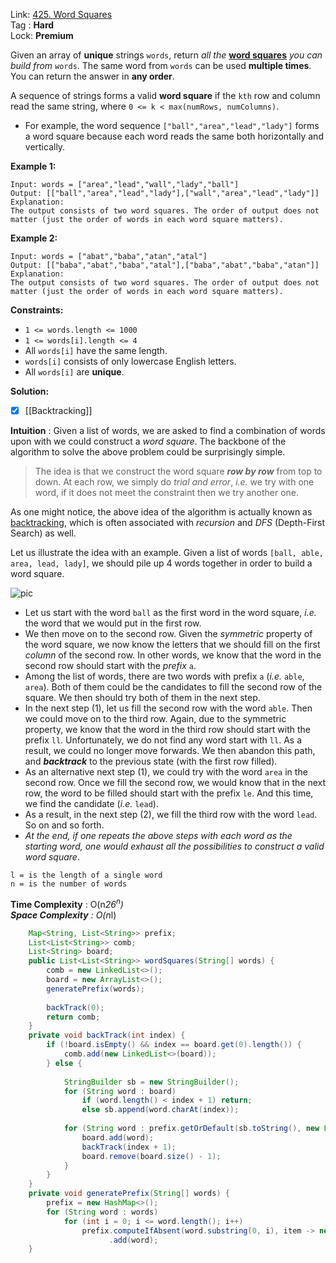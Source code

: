 Link: [425. Word Squares](https://leetcode.com/problems/word-squares/) <br>
Tag : **Hard**<br>
Lock: **Premium**

Given an array of **unique** strings `words`, return _all the_ **[word squares](https://en.wikipedia.org/wiki/Word_square)** _you can build from_ `words`. The same word from `words` can be used **multiple times**. You can return the answer in **any order**.

A sequence of strings forms a valid **word square** if the `kth` row and column read the same string, where `0 <= k < max(numRows, numColumns)`.

-   For example, the word sequence `["ball","area","lead","lady"]` forms a word square because each word reads the same both horizontally and vertically.

**Example 1:**
```
Input: words = ["area","lead","wall","lady","ball"]
Output: [["ball","area","lead","lady"],["wall","area","lead","lady"]]
Explanation:
The output consists of two word squares. The order of output does not matter (just the order of words in each word square matters).
```

**Example 2:**
```
Input: words = ["abat","baba","atan","atal"]
Output: [["baba","abat","baba","atal"],["baba","abat","baba","atan"]]
Explanation:
The output consists of two word squares. The order of output does not matter (just the order of words in each word square matters).
```

**Constraints:**
-   `1 <= words.length <= 1000`
-   `1 <= words[i].length <= 4`
-   All `words[i]` have the same length.
-   `words[i]` consists of only lowercase English letters.
-   All `words[i]` are **unique**.

**Solution:**
- [x] [[Backtracking]] 

**Intuition** :
Given a list of words, we are asked to find a combination of words upon with we could construct a _word square_. The backbone of the algorithm to solve the above problem could be surprisingly simple.

> The idea is that we construct the word square **_row by row_** from top to down. At each row, we simply do _trial and error_, _i.e._ we try with one word, if it does not meet the constraint then we try another one.

As one might notice, the above idea of the algorithm is actually known as [backtracking](https://leetcode.com/explore/learn/card/recursion-ii/472/backtracking/2654/), which is often associated with _recursion_ and _DFS_ (Depth-First Search) as well.

Let us illustrate the idea with an example. Given a list of words `[ball, able, area, lead, lady]`, we should pile up 4 words together in order to build a word square.

![pic](https://leetcode.com/problems/word-squares/Figures/425/425_backtrack.png)

-   Let us start with the word `ball` as the first word in the word square, _i.e._ the word that we would put in the first row.
-   We then move on to the second row. Given the _symmetric_ property of the word square, we now know the letters that we should fill on the first _column_ of the second row. In other words, we know that the word in the second row should start with the _prefix_ `a`.
-   Among the list of words, there are two words with prefix `a` (_i.e._ `able`, `area`). Both of them could be the candidates to fill the second row of the square. We then should try both of them in the next step.
-   In the next step (1), let us fill the second row with the word `able`. Then we could move on to the third row. Again, due to the symmetric property, we know that the word in the third row should start with the prefix `ll`. Unfortunately, we do not find any word start with `ll`. As a result, we could no longer move forwards. We then abandon this path, and **_backtrack_** to the previous state (with the first row filled).
-   As an alternative next step (1), we could try with the word `area` in the second row. Once we fill the second row, we would know that in the next row, the word to be filled should start with the prefix `le`. And this time, we find the candidate (_i.e._ `lead`).
-   As a result, in the next step (2), we fill the third row with the word `lead`. So on and so forth.
-   _At the end, if one repeats the above steps with each word as the starting word, one would exhaust all the possibilities to construct a valid word square_.

```
l = is the length of a single word
n = is the number of words
```
**Time Complexity** : O(n*26<sup>n</sup>)<br>
**Space Complexity** : O(n*l)

```java
    Map<String, List<String>> prefix;
    List<List<String>> comb;
    List<String> board;
    public List<List<String>> wordSquares(String[] words) {
        comb = new LinkedList<>();
        board = new ArrayList<>();
        generatePrefix(words);
        
        backTrack(0);
        return comb;
    }
    private void backTrack(int index) {
        if (!board.isEmpty() && index == board.get(0).length()) {
            comb.add(new LinkedList<>(board));
        } else {
            
            StringBuilder sb = new StringBuilder();
            for (String word : board)
                if (word.length() < index + 1) return;
                else sb.append(word.charAt(index));
            
            for (String word : prefix.getOrDefault(sb.toString(), new LinkedList<>())) {
                board.add(word);
                backTrack(index + 1);
                board.remove(board.size() - 1);
            }
        }
    }
    private void generatePrefix(String[] words) {
        prefix = new HashMap<>();
        for (String word : words)
            for (int i = 0; i <= word.length(); i++)
                prefix.computeIfAbsent(word.substring(0, i), item -> new LinkedList<>())
                      .add(word);
    }
```

